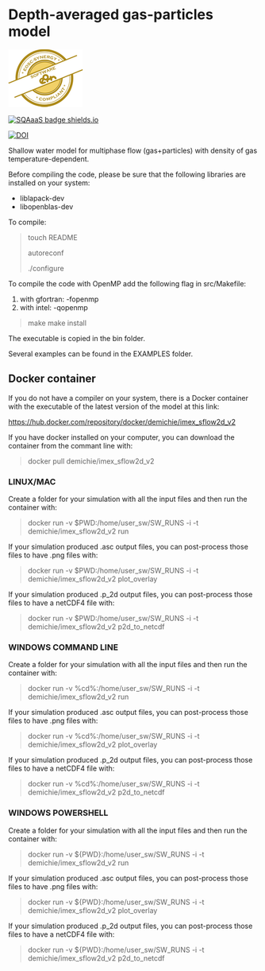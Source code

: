 # Depth-averaged gas-particles model

[![SQAaaS badge](https://github.com/EOSC-synergy/SQAaaS/raw/master/badges/badges_150x116/badge_software_gold.png)](https://api.eu.badgr.io/public/assertions/VYyqk62SQfq4Hx1E3CsHHg "SQAaaS gold badge achieved")

[![SQAaaS badge shields.io](https://img.shields.io/badge/sqaaas%20software-gold-yellow)](https://api.eu.badgr.io/public/assertions/VYyqk62SQfq4Hx1E3CsHHg "SQAaaS gold badge achieved")

[![DOI](https://zenodo.org/badge/DOI/10.5281/zenodo.7769849.svg)](https://doi.org/10.5281/zenodo.7769849)

Shallow water model for multiphase flow (gas+particles) with density of gas
temperature-dependent.

Before compiling the code, please be sure that the following libraries are
installed on your system:

- liblapack-dev
- libopenblas-dev

To compile:

> touch README
>
> autoreconf
>
> ./configure

To compile the code with OpenMP add the following flag in src/Makefile:
1) with gfortran: -fopenmp
2) with intel: -qopenmp

> make
> make install

The executable is copied in the bin folder.

Several examples can be found in the EXAMPLES folder.

## Docker container

If you do not have a compiler on your system, there is a Docker container
with the executable of the latest version of the model at this link:

<https://hub.docker.com/repository/docker/demichie/imex_sflow2d_v2>

If you have docker installed on your computer, you can download the container
from the commant line with:

> docker pull demichie/imex_sflow2d_v2

### LINUX/MAC

Create a folder for your simulation with all the input files and then run the
container with:

> docker run -v $PWD:/home/user_sw/SW_RUNS -i -t demichie/imex_sflow2d_v2 run

If your simulation produced .asc output files, you can post-process those
files to have .png files with:

> docker run -v $PWD:/home/user_sw/SW_RUNS -i -t demichie/imex_sflow2d_v2 plot_overlay

If your simulation produced .p_2d output files, you can post-process those
files to have a netCDF4 file with:

> docker run -v $PWD:/home/user_sw/SW_RUNS -i -t demichie/imex_sflow2d_v2 p2d_to_netcdf

### WINDOWS COMMAND LINE

Create a folder for your simulation with all the input files and then run
the container with:

> docker run -v %cd%:/home/user_sw/SW_RUNS -i -t demichie/imex_sflow2d_v2 run

If your simulation produced .asc output files, you can post-process those
files to have .png files with:

> docker run -v %cd%:/home/user_sw/SW_RUNS -i -t demichie/imex_sflow2d_v2 plot_overlay

If your simulation produced .p_2d output files, you can post-process those
files to have a netCDF4 file with:

> docker run -v %cd%:/home/user_sw/SW_RUNS -i -t demichie/imex_sflow2d_v2 p2d_to_netcdf

### WINDOWS POWERSHELL

Create a folder for your simulation with all the input files and then run
the container with:

> docker run -v ${PWD}:/home/user_sw/SW_RUNS -i -t demichie/imex_sflow2d_v2 run

If your simulation produced .asc output files, you can post-process those
files to have .png files with:

> docker run -v ${PWD}:/home/user_sw/SW_RUNS -i -t demichie/imex_sflow2d_v2 plot_overlay

If your simulation produced .p_2d output files, you can post-process those
files to have a netCDF4 file with:

> docker run -v ${PWD}:/home/user_sw/SW_RUNS -i -t demichie/imex_sflow2d_v2 p2d_to_netcdf

